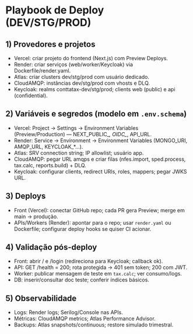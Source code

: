 # Playbook de Deploy (DEV/STG/PROD)

## 1) Provedores e projetos
- Vercel: criar projeto do frontend (Next.js) com Preview Deploys.
- Render: criar serviços (web/worker/Keycloak) via Dockerfile/render.yaml.
- Atlas: criar clusters dev/stg/prod com usuário dedicado.
- CloudAMQP: instâncias dev/stg/prod com vhosts e DLQ.
- Keycloak: realms conttatax-dev/stg/prod; clients web (public) e api (confidential).

## 2) Variáveis e segredos (modelo em `.env.schema`)
- Vercel: Project → Settings → Environment Variables (Preview/Production) — NEXT_PUBLIC_*, OIDC_*, API_URL.
- Render: Service → Environment → Environment Variables (MONGO_URI, AMQP_URL, KEYCLOAK_*…).
- Atlas: SRV connection string; IP allowlist; usuário app.
- CloudAMQP: pegar URL amqps e criar filas (nfes.import, sped.process, tax.calc, reports.build) + DLQ.
- Keycloak: configurar clients, redirect URIs, roles, mappers; pegar JWKS URL.

## 3) Deploys
- Front (Vercel): conectar GitHub repo; cada PR gera Preview; merge em main → produção.
- APIs/Workers (Render): apontar para o repo; usar `render.yaml` ou Dockerfile; configurar deploy hooks se quiser CI acionar.

## 4) Validação pós-deploy
- Front: abrir / e /login (redireciona para Keycloak; callback ok).
- API: GET /health = 200; rota protegida → 401 sem token; 200 com JWT.
- Worker: publicar mensagem de teste em `tax.calc`; ver consumo/logs.
- DB: inserir/consultar doc teste; conferir índices básicos.

## 5) Observabilidade
- Logs: Render logs; Serilog/Console nas APIs.
- Métricas: CloudAMQP metrics; Atlas Performance Advisor.
- Backups: Atlas snapshots/continuous; restore simulado trimestral.
